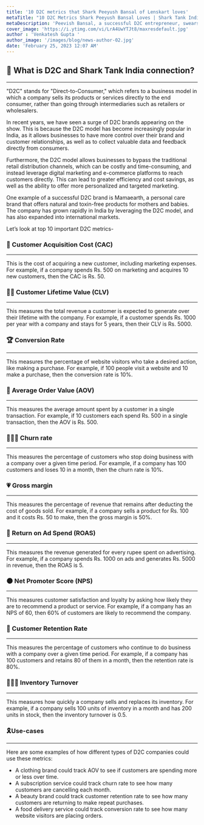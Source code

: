 ```yaml
---
title: '10 D2C metrics that Shark Peeyush Bansal of Lenskart loves'
metaTitle: "10 D2C Metrics Shark Peeyush Bansal Loves | Shark Tank India | D2C metrics"
metaDescription: 'Peevish Bansal, a successful D2C entrepreneur, swears by these 10 essential D2C  '
cover_image: 'https://i.ytimg.com/vi/LrA4UwYTJt8/maxresdefault.jpg'
author : 'Venkatesh Gupta '
author_image: '/images/blog/news-author-02.jpg'
date: 'February 25, 2023 12:07 AM'
---
```


<NativeAds title="Fear pricing and monetisation strategies in product interviews?" description="Find pricing case studies of 10+ unicorns at one place!" offer="👉 Use Promo code - API10 and get 50% off" />

## 🦈 What is D2C and Shark Tank India connection?

---

"D2C" stands for "Direct-to-Consumer," which refers to a business model in which a company sells its products or services directly to the end consumer, rather than going through intermediaries such as retailers or wholesalers.

In recent years, we have seen a surge of D2C brands appearing on the show. This is because the D2C model has become increasingly popular in India, as it allows businesses to have more control over their brand and customer relationships, as well as to collect valuable data and feedback directly from consumers.

Furthermore, the D2C model allows businesses to bypass the traditional retail distribution channels, which can be costly and time-consuming, and instead leverage digital marketing and e-commerce platforms to reach customers directly. This can lead to greater efficiency and cost savings, as well as the ability to offer more personalized and targeted marketing.

One example of a successful D2C brand is Mamaearth, a personal care brand that offers natural and toxin-free products for mothers and babies. The company has grown rapidly in India by leveraging the D2C model, and has also expanded into international markets.

Let’s look at top 10 important D2C metrics-

### 🍮 Customer Acquisition Cost (CAC)

---

This is the cost of acquiring a new customer, including marketing expenses. For example, if a company spends Rs. 500 on marketing and acquires 10 new customers, then the CAC is Rs. 50.

### 👨🏻 Customer Lifetime Value (CLV)

---

This measures the total revenue a customer is expected to generate over their lifetime with the company. For example, if a customer spends Rs. 1000 per year with a company and stays for 5 years, then their CLV is Rs. 5000.

### 🏆 Conversion Rate

---

This measures the percentage of website visitors who take a desired action, like making a purchase. For example, if 100 people visit a website and 10 make a purchase, then the conversion rate is 10%.

### 👯 Average Order Value (AOV)

---

This measures the average amount spent by a customer in a single transaction. For example, if 10 customers each spend Rs. 500 in a single transaction, then the AOV is Rs. 500.

### 🧑🏻‍🍳 Churn rate

---

This measures the percentage of customers who stop doing business with a company over a given time period. For example, if a company has 100 customers and loses 10 in a month, then the churn rate is 10%.

### 💗 Gross margin

---

This measures the percentage of revenue that remains after deducting the cost of goods sold. For example, if a company sells a product for Rs. 100 and it costs Rs. 50 to make, then the gross margin is 50%.

### 🍠 Return on Ad Spend (ROAS)

---

This measures the revenue generated for every rupee spent on advertising. For example, if a company spends Rs. 1000 on ads and generates Rs. 5000 in revenue, then the ROAS is 5.

### 🌑 Net Promoter Score (NPS)

---

This measures customer satisfaction and loyalty by asking how likely they are to recommend a product or service. For example, if a company has an NPS of 60, then 60% of customers are likely to recommend the company.

### 🥸 Customer Retention Rate

---

This measures the percentage of customers who continue to do business with a company over a given time period. For example, if a company has 100 customers and retains 80 of them in a month, then the retention rate is 80%.

### 🧑🏻‍💻 Inventory Turnover

---

This measures how quickly a company sells and replaces its inventory. For example, if a company sells 100 units of inventory in a month and has 200 units in stock, then the inventory turnover is 0.5.

### 🎗️Use-cases

---

Here are some examples of how different types of D2C companies could use these metrics:

- A clothing brand could track AOV to see if customers are spending more or less over time.
- A subscription service could track churn rate to see how many customers are cancelling each month.
- A beauty brand could track customer retention rate to see how many customers are returning to make repeat purchases.
- A food delivery service could track conversion rate to see how many website visitors are placing orders.